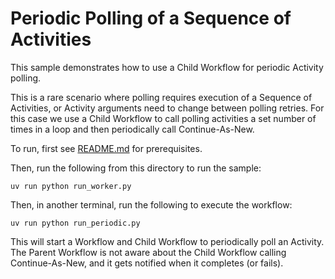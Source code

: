 # Periodic Polling of a Sequence of Activities

This sample demonstrates how to use a Child Workflow for periodic Activity polling.

This is a rare scenario where polling requires execution of a Sequence of Activities, or Activity arguments need to change between polling retries. For this case we use a Child Workflow to call polling activities a set number of times in a loop and then periodically call Continue-As-New.

To run, first see [README.md](../../README.md) for prerequisites.

Then, run the following from this directory to run the sample:

    uv run python run_worker.py

Then, in another terminal, run the following to execute the workflow:

    uv run python run_periodic.py


This will start a Workflow and Child Workflow to periodically poll an Activity.
The Parent Workflow is not aware about the Child Workflow calling Continue-As-New, and it gets notified when it completes (or fails).